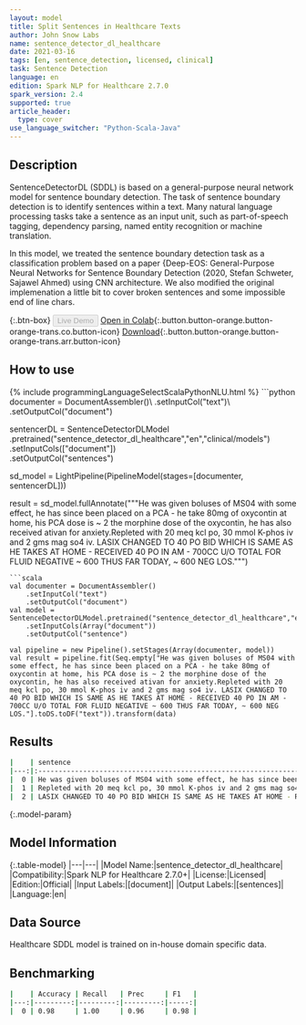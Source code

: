 ```yaml
---
layout: model
title: Split Sentences in Healthcare Texts
author: John Snow Labs
name: sentence_detector_dl_healthcare
date: 2021-03-16
tags: [en, sentence_detection, licensed, clinical]
task: Sentence Detection
language: en
edition: Spark NLP for Healthcare 2.7.0
spark_version: 2.4
supported: true
article_header:
  type: cover
use_language_switcher: "Python-Scala-Java"
---
```


## Description

SentenceDetectorDL (SDDL) is based on a general-purpose neural network model for sentence boundary detection. The task of sentence boundary detection is to identify sentences within a text. Many natural language processing tasks take a sentence as an input unit, such as part-of-speech tagging, dependency parsing, named entity recognition or machine translation.

In this model, we treated the sentence boundary detection task as a classification problem based on a paper {Deep-EOS: General-Purpose Neural Networks for Sentence Boundary Detection (2020, Stefan Schweter, Sajawel Ahmed) using CNN architecture. We also modified the original implemenation a little bit to cover broken sentences and some impossible end of line chars.

{:.btn-box}
<button class="button button-orange" disabled>Live Demo</button>
[Open in Colab](https://colab.research.google.com/github/JohnSnowLabs/spark-nlp-workshop/blob/master/tutorials/Certification_Trainings/Healthcare/20.SentenceDetectorDL_Healthcare.ipynb){:.button.button-orange.button-orange-trans.co.button-icon}
[Download](https://s3.amazonaws.com/auxdata.johnsnowlabs.com/clinical/models/sentence_detector_dl_healthcare_en_2.7.0_2.4_1615880554391.zip){:.button.button-orange.button-orange-trans.arr.button-icon}

## How to use



<div class="tabs-box" markdown="1">
{% include programmingLanguageSelectScalaPythonNLU.html %}
```python
documenter = DocumentAssembler()\
    .setInputCol("text")\
    .setOutputCol("document")
    
sentencerDL = SentenceDetectorDLModel\
  .pretrained("sentence_detector_dl_healthcare","en","clinical/models") \
  .setInputCols(["document"]) \
  .setOutputCol("sentences")

sd_model = LightPipeline(PipelineModel(stages=[documenter, sentencerDL]))

result = sd_model.fullAnnotate("""He was given boluses of MS04 with some effect, he has since been placed on a PCA - he take 80mg of oxycontin at home, his PCA dose is ~ 2 the morphine dose of the oxycontin, he has also received ativan for anxiety.Repleted with 20 meq kcl po, 30 mmol K-phos iv and 2 gms mag so4 iv. LASIX CHANGED TO 40 PO BID WHICH IS SAME AS HE TAKES AT HOME - RECEIVED 40 PO IN AM - 700CC U/O TOTAL FOR FLUID NEGATIVE ~ 600 THUS FAR TODAY, ~ 600 NEG LOS.""")

```
```scala
val documenter = DocumentAssembler()
    .setInputCol("text")
    .setOutputCol("document")
val model = SentenceDetectorDLModel.pretrained("sentence_detector_dl_healthcare","en","clinical/models")
	.setInputCols(Array("document"))
	.setOutputCol("sentence")

val pipeline = new Pipeline().setStages(Array(documenter, model))
val result = pipeline.fit(Seq.empty["He was given boluses of MS04 with some effect, he has since been placed on a PCA - he take 80mg of oxycontin at home, his PCA dose is ~ 2 the morphine dose of the oxycontin, he has also received ativan for anxiety.Repleted with 20 meq kcl po, 30 mmol K-phos iv and 2 gms mag so4 iv. LASIX CHANGED TO 40 PO BID WHICH IS SAME AS HE TAKES AT HOME - RECEIVED 40 PO IN AM - 700CC U/O TOTAL FOR FLUID NEGATIVE ~ 600 THUS FAR TODAY, ~ 600 NEG LOS."].toDS.toDF("text")).transform(data)
```
</div>

## Results

```bash
|    | sentence                                                                                                                                                                                                               |
|---:|:-----------------------------------------------------------------------------------------------------------------------------------------------------------------------------------------------------------------------|
|  0 | He was given boluses of MS04 with some effect, he has since been placed on a PCA - he take 80mg of oxycontin at home, his PCA dose is ~ 2 the morphine dose of the oxycontin, he has also received ativan for anxiety. |
|  1 | Repleted with 20 meq kcl po, 30 mmol K-phos iv and 2 gms mag so4 iv.                                                                                                                                                   |
|  2 | LASIX CHANGED TO 40 PO BID WHICH IS SAME AS HE TAKES AT HOME - RECEIVED 40 PO IN AM - 700CC U/O TOTAL FOR FLUID NEGATIVE ~ 600 THUS FAR TODAY, ~ 600 NEG LOS.                                                          |

```

{:.model-param}
## Model Information

{:.table-model}
|---|---|
|Model Name:|sentence_detector_dl_healthcare|
|Compatibility:|Spark NLP for Healthcare 2.7.0+|
|License:|Licensed|
|Edition:|Official|
|Input Labels:|[document]|
|Output Labels:|[sentences]|
|Language:|en|

## Data Source

Healthcare SDDL model is trained on in-house domain specific data.

## Benchmarking

```bash
|    | Accuracy | Recall   | Prec     | F1   |
|---:|---------:|---------:|---------:|-----:|
|  0 | 0.98     | 1.00     | 0.96     | 0.98 |

```
